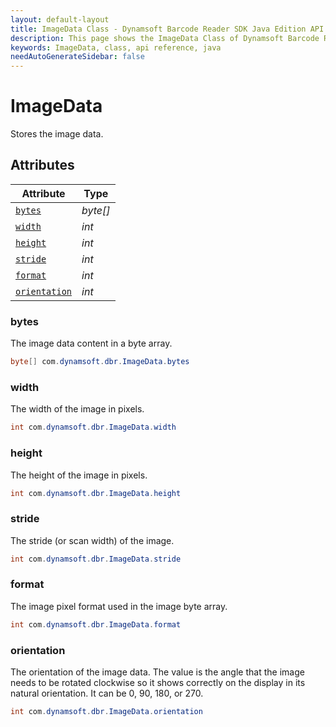 ```yaml
---
layout: default-layout
title: ImageData Class - Dynamsoft Barcode Reader SDK Java Edition API Reference
description: This page shows the ImageData Class of Dynamsoft Barcode Reader SDK Java Edition API Reference.
keywords: ImageData, class, api reference, java
needAutoGenerateSidebar: false
---
```



# ImageData

Stores the image data.  

## Attributes

| Attribute | Type |
|---------- | ---- |
| [`bytes`](#bytes) | *byte\[\]* |
| [`width`](#width) | *int* |
| [`height`](#height) | *int* |
| [`stride`](#stride) | *int* |
| [`format`](#format) | *int* |
| [`orientation`](#orientation) | *int* |

### bytes

The image data content in a byte array.

```java
byte[] com.dynamsoft.dbr.ImageData.bytes
```

### width

The width of the image in pixels.

```java
int com.dynamsoft.dbr.ImageData.width
```

### height

The height of the image in pixels.

```java
int com.dynamsoft.dbr.ImageData.height
```

### stride

The stride (or scan width) of the image.

```java
int com.dynamsoft.dbr.ImageData.stride
```

### format

The image pixel format used in the image byte array.

```java
int com.dynamsoft.dbr.ImageData.format
```
  
### orientation

The orientation of the image data. The value is the angle that the image needs to be rotated clockwise so it shows correctly on the display in its natural orientation. It can be 0, 90, 180, or 270.

```java
int com.dynamsoft.dbr.ImageData.orientation
```
